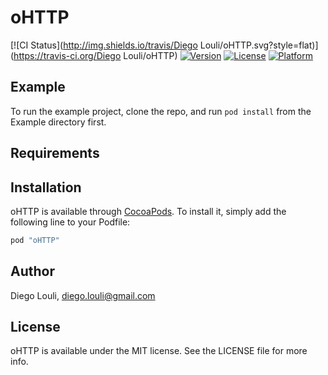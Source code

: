 # oHTTP

[![CI Status](http://img.shields.io/travis/Diego Louli/oHTTP.svg?style=flat)](https://travis-ci.org/Diego Louli/oHTTP)
[![Version](https://img.shields.io/cocoapods/v/oHTTP.svg?style=flat)](http://cocoapods.org/pods/oHTTP)
[![License](https://img.shields.io/cocoapods/l/oHTTP.svg?style=flat)](http://cocoapods.org/pods/oHTTP)
[![Platform](https://img.shields.io/cocoapods/p/oHTTP.svg?style=flat)](http://cocoapods.org/pods/oHTTP)

## Example

To run the example project, clone the repo, and run `pod install` from the Example directory first.

## Requirements

## Installation

oHTTP is available through [CocoaPods](http://cocoapods.org). To install
it, simply add the following line to your Podfile:

```ruby
pod "oHTTP"
```

## Author

Diego Louli, diego.louli@gmail.com

## License

oHTTP is available under the MIT license. See the LICENSE file for more info.

